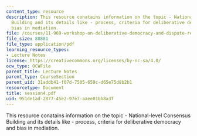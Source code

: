 ```yaml
---
content_type: resource
description: This resource conatains information on the topic - National-level Consensus
  Building and its details like - process, criteria for deliberative democracy and
  bias in mediation.
file: /courses/11-969-workshop-on-deliberative-democracy-and-dispute-resolution-summer-2005/951de1ad287745e297e7aaee01bb8a3f_session4.pdf
file_size: 88881
file_type: application/pdf
learning_resource_types:
- Lecture Notes
license: https://creativecommons.org/licenses/by-nc-sa/4.0/
ocw_type: OCWFile
parent_title: Lecture Notes
parent_type: CourseSection
parent_uid: 31addb41-f07d-7505-659c-d65e75d8b2b1
resourcetype: Document
title: session4.pdf
uid: 951de1ad-2877-45e2-97e7-aaee01bb8a3f
---
```

This resource conatains information on the topic - National-level Consensus Building and its details like - process, criteria for deliberative democracy and bias in mediation.
